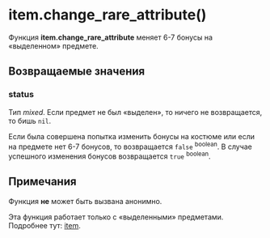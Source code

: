 # item.change_rare_attribute()
Функция **item.change_rare_attribute** меняет 6-7 бонусы на &laquo;выделенном&raquo; предмете.

## Возвращаемые значения
### status
Тип *mixed*. Если предмет не был &laquo;выделен&raquo;, то ничего не возвращается, то бишь `nil`.

Если была совершена попытка изменить бонусы на костюме или если на предмете нет 6-7 бонусов, то возвращается `false` <sup>boolean</sup>. В случае успешного изменения бонусов возвращается `true` <sup>boolean</sup>.

## Примечания
Функция **не** может быть вызвана анонимно.

Эта функция работает только с &laquo;выделенными&raquo; предметами. Подробнее тут: [item](../item).